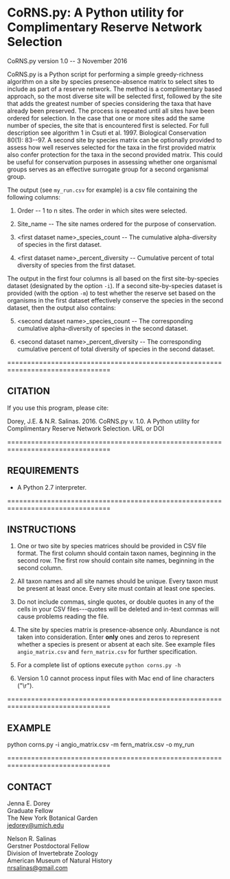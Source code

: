 # CoRNS.py: A Python utility for Complimentary Reserve Network Selection

CoRNS.py version 1.0 -- 3 November 2016

CoRNS.py is a Python script for performing a simple greedy-richness algorithm on a site by species presence-absence matrix to select sites to include as part of a reserve network. The method is a complimentary based approach, so the most diverse site will be selected first, followed by the site that adds the greatest number of species considering the taxa that have already been preserved. The process is repeated until all sites have been ordered for selection. In the case that one or more sites add the same number of species, the site that is encountered first is selected. For full description see algorithm 1 in Csuti et al. 1997. Biological Conservation 80(1): 83--97. A second site by species matrix can be optionally provided to assess how well reserves selected for the taxa in the first provided matrix also confer protection for the taxa in the second provided matrix. This could be useful for conservation purposes in assessing whether one organismal groups serves as an effective surrogate group for a second organismal group.


The output (see `my_run.csv` for example) is a csv file containing the following columns:

1. Order -- 1 to n sites. The order in which sites were selected.

2. Site_name -- The site names ordered for the purpose of conservation.

3. \<first dataset name\>\_species_count -- The cumulative alpha-diversity of
species in the first dataset.

4. \<first dataset name\>\_percent_diversity -- Cumulative percent of total
diversity of species from the first dataset.

The output in the first four columns is all based on the first site-by-species
dataset (designated by the option `-i`). If a second site-by-species dataset is
provided (with the option `-m`) to test whether the reserve set based on the
organisms in the first dataset effectively conserve the species in the second
dataset, then the output also contains:

5. \<second dataset name\>\_species_count -- The corresponding cumulative
alpha-diversity of species in the second dataset.

6. \<second dataset name\>\_percent_diversity -- The corresponding cumulative
percent of total diversity of species in the second dataset.

================================================================================
## CITATION

If you use this program, please cite:

Dorey, J.E. & N.R. Salinas. 2016. CoRNS.py v. 1.0. A Python utility for Complimentary Reserve Network Selection. URL or DOI

================================================================================
## REQUIREMENTS

* A Python 2.7 interpreter.

================================================================================
## INSTRUCTIONS

1. One or two site by species matrices should be provided in CSV file format.
The first column should contain taxon names, beginning in the second row. The
first row should contain site names, beginning in the second column.

2. All taxon names and all site names should be unique. Every taxon must be
present at least once. Every site must contain at least one species.

3. Do not include commas, single quotes, or double quotes in any of the cells in
your CSV files---quotes will be deleted and in-text commas will cause problems reading the file.

4. The site by species matrix is presence-absence only. Abundance is not taken
into consideration. Enter **only** ones and zeros to represent whether a species is
present or absent at each site. See example files `angio_matrix.csv` and
`fern_matrix.csv` for further specification.

5. For a complete list of options execute `python corns.py -h`

6. Version 1.0 cannot process input files with Mac end of line characters ("\r").

================================================================================
## EXAMPLE

python corns.py -i angio_matrix.csv -m fern_matrix.csv -o my_run

================================================================================
## CONTACT

Jenna E. Dorey  
Graduate Fellow  
The New York Botanical Garden  
jedorey@umich.edu

Nelson R. Salinas  
Gerstner Postdoctoral Fellow  
Division of Invertebrate Zoology  
American Museum of Natural History  
nrsalinas@gmail.com

